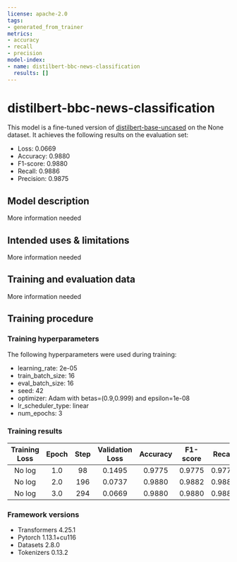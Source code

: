 ```yaml
---
license: apache-2.0
tags:
- generated_from_trainer
metrics:
- accuracy
- recall
- precision
model-index:
- name: distilbert-bbc-news-classification
  results: []
---
```


<!-- This model card has been generated automatically according to the information the Trainer had access to. You
should probably proofread and complete it, then remove this comment. -->

# distilbert-bbc-news-classification

This model is a fine-tuned version of [distilbert-base-uncased](https://huggingface.co/distilbert-base-uncased) on the None dataset.
It achieves the following results on the evaluation set:
- Loss: 0.0669
- Accuracy: 0.9880
- F1-score: 0.9880
- Recall: 0.9886
- Precision: 0.9875

## Model description

More information needed

## Intended uses & limitations

More information needed

## Training and evaluation data

More information needed

## Training procedure

### Training hyperparameters

The following hyperparameters were used during training:
- learning_rate: 2e-05
- train_batch_size: 16
- eval_batch_size: 16
- seed: 42
- optimizer: Adam with betas=(0.9,0.999) and epsilon=1e-08
- lr_scheduler_type: linear
- num_epochs: 3

### Training results

| Training Loss | Epoch | Step | Validation Loss | Accuracy | F1-score | Recall | Precision |
|:-------------:|:-----:|:----:|:---------------:|:--------:|:--------:|:------:|:---------:|
| No log        | 1.0   | 98   | 0.1495          | 0.9775   | 0.9775   | 0.9772 | 0.9781    |
| No log        | 2.0   | 196  | 0.0737          | 0.9880   | 0.9882   | 0.9885 | 0.9880    |
| No log        | 3.0   | 294  | 0.0669          | 0.9880   | 0.9880   | 0.9886 | 0.9875    |


### Framework versions

- Transformers 4.25.1
- Pytorch 1.13.1+cu116
- Datasets 2.8.0
- Tokenizers 0.13.2
